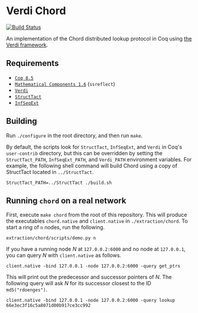 Verdi Chord
===========

[![Build Status](https://api.travis-ci.org/DistributedComponents/verdi-chord.svg?branch=master)](https://travis-ci.org/DistributedComponents/verdi-chord)

An implementation of the Chord distributed lookup protocol in Coq using [the
Verdi framework](http://verdi.uwplse.org/).

Requirements
------------

 - [`Coq 8.5`](https://coq.inria.fr/coq-85)
 - [`Mathematical Components 1.6`](http://math-comp.github.io/math-comp/) (`ssreflect`)
 - [`Verdi`](https://github.com/uwplse/verdi)
 - [`StructTact`](https://github.com/uwplse/StructTact)
 - [`InfSeqExt`](https://github.com/DistributedComponents/InfSeqExt)

Building
--------

Run `./configure` in the root directory, and then run `make`.

By default, the scripts look for `StructTact`, `InfSeqExt`, and `Verdi` in
Coq's `user-contrib` directory, but this can be overridden by setting the
`StructTact_PATH`, `InfSeqExt_PATH`, and `Verdi_PATH` environment variables. For
example, the following shell command will build Chord using a copy of StructTact
located in `../StructTact`.

```
StructTact_PATH=../StructTact ./build.sh
```

Running `chord` on a real network
---------------------------------

First, execute `make chord` from the root of this repository. This will produce
the executables `chord.native` and `client.native` in `./extraction/chord`.
To start a ring of `n` nodes, run the following.
```
extraction/chord/scripts/demo.py n
```

If you have a running node *N* at `127.0.0.2:6000` and no node at `127.0.0.1`, you can
query *N* with `client.native` as follows.
```
client.native -bind 127.0.0.1 -node 127.0.0.2:6000 -query get_ptrs
```
This will print out the predecessor and successor pointers of *N*. The following
query will ask *N* for its successor closest to the ID `md5("rdoenges")`.
```
client.native -bind 127.0.0.1 -node 127.0.0.2:6000 -query lookup 66e3ec3f16c5a8071d00b917ce3cc992
```
